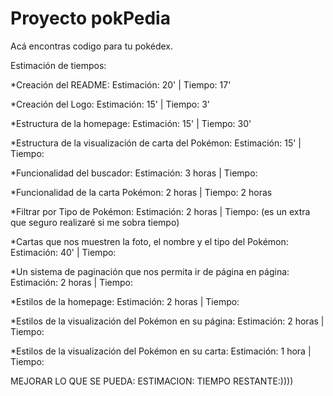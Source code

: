 # Proyecto pokPedia
Acá encontras codigo para tu pokédex.

Estimación de tiempos:

*Creación del README: Estimación: 20' | Tiempo: 17'

*Creación del Logo: Estimación: 15' | Tiempo: 3'

*Estructura de la homepage: Estimación: 15' | Tiempo: 30'

*Estructura de la visualización de carta del Pokémon: Estimación: 15' | Tiempo:

*Funcionalidad del buscador: Estimación: 3 horas | Tiempo:

*Funcionalidad de la carta Pokémon: 2 horas | Tiempo: 2 horas

*Filtrar por Tipo de Pokémon: Estimación: 2 horas | Tiempo:                                (es un extra que seguro realizaré si me sobra tiempo)

*Cartas que nos muestren la foto, el nombre y el tipo del Pokémon: Estimación: 40' | Tiempo:

*Un sistema de paginación que nos permita ir de página en página: Estimación: 2 horas | Tiempo:

*Estilos de la homepage: Estimación: 2 horas | Tiempo:

*Estilos de la visualización del Pokémon en su página: Estimación: 2 horas | Tiempo:

*Estilos de la visualización del Pokémon en su carta: Estimación: 1 hora | Tiempo:


MEJORAR LO QUE SE PUEDA: ESTIMACION: TIEMPO RESTANTE:))))

